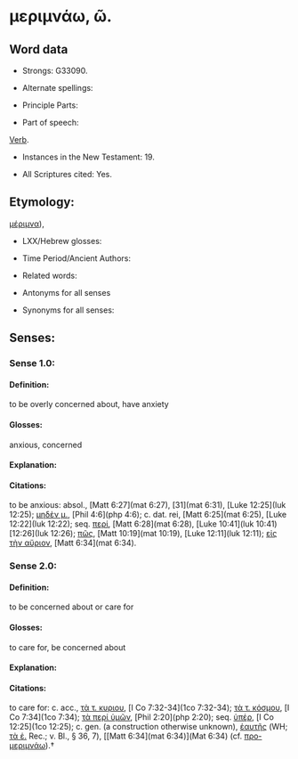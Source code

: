 # μεριμνάω, ῶ.

<!-- Status: S2=NeedsReview -->
<!-- Lexica used for edits: BDAG, FFM, LN, A-S -->

## Word data

* Strongs: G33090.

* Alternate spellings:

* Principle Parts: 

* Part of speech: 

[Verb](http://ugg.readthedocs.io/en/latest/verb.html).

* Instances in the New Testament: 19.

* All Scriptures cited: Yes.

## Etymology: 

[μέριμνα]()),

* LXX/Hebrew glosses: 

* Time Period/Ancient Authors: 

* Related words: 

* Antonyms for all senses

* Synonyms for all senses: 

## Senses: 

### Sense  1.0: 

#### Definition: 

to be overly concerned about, have anxiety

#### Glosses: 

anxious, concerned

#### Explanation: 

#### Citations: 

to be anxious: absol., [Matt 6:27](mat 6:27), [31](mat 6:31), [Luke 12:25](luk 12:25); [μηδὲν μ.](), [Phil 4:6](php 4:6); c. dat. rei, [Matt 6:25](mat 6:25), [Luke 12:22](luk 12:22); seq. [περί](), [Matt 6:28](mat 6:28), [Luke 10:41](luk 10:41) [12:26](luk 12:26); [πῶς](), [Matt 10:19](mat 10:19), [Luke 12:11](luk 12:11); [εἰς τὴν αὔριον](), [Matt 6:34](mat 6:34).

### Sense  2.0: 

#### Definition: 

to be concerned about or care for

#### Glosses: 

to care for, be concerned about

#### Explanation: 

#### Citations: 

to care for: c. acc., [τὰ τ. κυριου](), [I Co 7:32-34](1co 7:32-34); [τὰ τ. κόσμου](), [I Co 7:34](1co 7:34); [τὰ περί ὑμῶν](), [Phil 2:20](php 2:20); seq. [ὑπέρ](), [I Co 12:25](1co 12:25); c. gen. (a construction otherwise unknown), [ἑαυτῆς]() (WH; [τὰ ἑ.]() Rec.; v. Bl., § 36, 7), [[Matt 6:34](mat 6:34)](Mat 6:34) (cf. [προ-μεριμνάω]()).†
